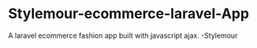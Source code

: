 # Stylemour-ecommerce-laravel-App
A laravel ecommerce fashion app built with javascript ajax. -Stylemour
